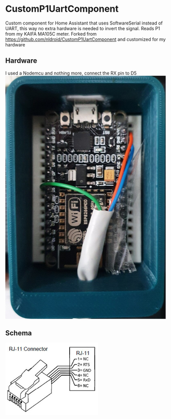 # CustomP1UartComponent

Custom component for Home Assistant that uses SoftwareSerial instead of UART, this way no extra hardware is needed to invert the signal.
Reads P1 from my KAIFA MA105C meter.
Forked from https://github.com/nldroid/CustomP1UartComponent and customized for my hardware

## Hardware

I used a Nodemcu and nothing more, connect the RX pin to D5
![nodemcu](https://github.com/incmve/ESPHome_P1/blob/master/docs/nodemcu.jpg)

## Schema
![Schema](https://github.com/incmve/ESPHome_P1/blob/master/docs/RJ11-pinout.png)

